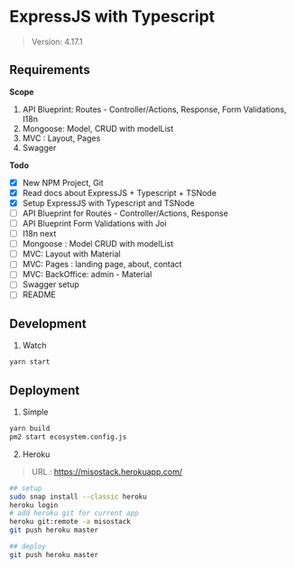# ExpressJS with Typescript

> Version: 4.17.1

## Requirements

**Scope**

1. API Blueprint: Routes - Controller/Actions, Response, Form Validations,  I18n
2. Mongoose: Model, CRUD with modelList
3. MVC : Layout, Pages
4. Swagger

**Todo**

- [x] New NPM Project, Git
- [x] Read docs about ExpressJS + Typescript + TSNode
- [x] Setup ExpressJS with Typescript and TSNode
- [ ] API Blueprint for Routes - Controller/Actions, Response
- [ ] API Blueprint Form Validations with Joi
- [ ] I18n next
- [ ] Mongoose : Model CRUD with modelList
- [ ] MVC: Layout with Material
- [ ] MVC: Pages : landing page, about, contact
- [ ] MVC: BackOffice: admin - Material
- [ ] Swagger setup
- [ ] README

## Development

1. Watch

```bash
yarn start
```

## Deployment

1. Simple

```bash
yarn build
pm2 start ecosystem.config.js
```

2. Heroku

> URL : https://misostack.herokuapp.com/

```bash
## setup
sudo snap install --classic heroku
heroku login
# add heroku git for current app
heroku git:remote -a misostack
git push heroku master

## deploy
git push heroku master
```